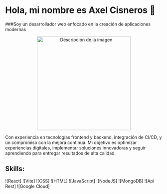 # Hola, mi nombre es Axel Cisneros 👋
###Soy un desarrollador web enfocado en la creación de aplicaciones modernas

<div align="center">
  <img src="https://avatars.githubusercontent.com/u/99311637?v=4" alt="Descripción de la imagen" width="300">
</div>

Con experiencia en tecnologías frontend y backend, integración de CI/CD, y un compromiso con la mejora continua.
Mi objetivo es optimizar experiencias digitales, implementar soluciones innovadoras y seguir aprendiendo para entregar resultados de alta calidad.

## Skills:
![React]
![Vite]
![CSS]
![HTML]
![JavaScript]
![NodeJS]
![MongoDB]
![Api Rest]
![Google Cloud]
